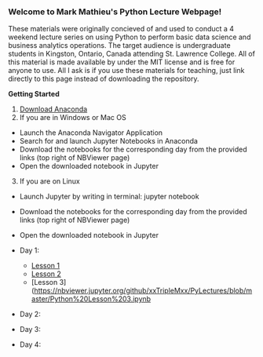 ### Welcome to Mark Mathieu's Python Lecture Webpage!
These materials were originally concieved of and used to conduct a 4 weekend lecture series on using Python to perform basic data science and business analytics operations. The target audience is undergraduate students in Kingston, Ontario, Canada attending St. Lawrence College. All of this material is made available by under the MIT license and is free for anyone to use. All I ask is if you use these materials for teaching, just link directly to this page instead of downloading the repository.

**Getting Started** 
1. [Download Anaconda](https://www.anaconda.com/download)
2. If you are in Windows or Mac OS
 * Launch the Anaconda Navigator Application
 * Search for and launch Jupyter Notebooks in Anaconda
 * Download the notebooks for the corresponding day from the provided links (top right of NBViewer page)
 * Open the downloaded notebook in Jupyter
3. If you are on Linux
 * Launch Jupyter by writing in terminal: jupyter notebook
 * Download the notebooks for the corresponding day from the provided links (top right of NBViewer page)
 * Open the downloaded notebook in Jupyter

* Day 1:
  * [Lesson 1](https://nbviewer.jupyter.org/github/xxTripleMxx/PyLectures/blob/master/Python%20Lesson%201.ipynb)
  * [Lesson 2](https://nbviewer.jupyter.org/github/xxTripleMxx/PyLectures/blob/master/Python%20Lesson%202.ipynb)
  * [Lesson 3](https://nbviewer.jupyter.org/github/xxTripleMxx/PyLectures/blob/master/Python%20Lesson%203.ipynb
* Day 2:
* Day 3:
* Day 4:
